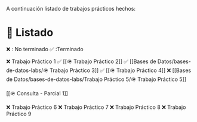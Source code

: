 A continuación listado de trabajos prácticos hechos:

# 🧐 Listado
❌ : No terminado
✅ :Terminado

❌ Trabajo Práctico 1
✅ [[🪖 Trabajo Práctico 2]]
✅ [[Bases de Datos/bases-de-datos-labs/🪖 Trabajo Práctico 3]]
✅ [[🪖 Trabajo Práctico 4]]
❌ [[Bases de Datos/bases-de-datos-labs/Trabajo Práctico 5/🪖 Trabajo Práctico 5]]

[[🪖 Consulta - Parcial 1]]

❌ Trabajo Práctico 6
❌ Trabajo Práctico 7
❌ Trabajo Práctico 8
❌ Trabajo Práctico 9

